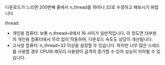 다운로드가 느리면 200번째 줄에서 n_thread를 16이나 32로 수정하고 해보시기 바랍니다

thread:
  - 개인용 컴퓨터: 보통 n_thread=8에서 16 사이가 일반적입니다. 이 정도면 대부분의 개인용 컴퓨터에서 무리 없이 작동하며, 다운로드 속도도 상당히 개선됩니다.
  - 고사양 컴퓨터: n_thread=32 이상을 설정할 수 있습니다. 하지만 너무 많은 스레드를 사용할 경우 CPU와 메모리 사용량이 급격히 증가할 수 있어 성능이 저하될 수 있습니다.

